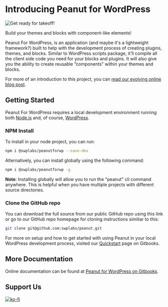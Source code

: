 # Introducing Peanut for WordPress

![Get ready for takeoff!](https://swpimage-9d07.kxcdn.com/wp-efs/sassywackypeanut/uploads/2024/07/2-1120x630.jpg)

Build your themes and blocks with component-like elements!

Peanut For WordPress, is an application (and maybe it's a lightweight framework?) built to help with the development process of creating plugins, themes, and blocks. Similar to WordPress scripts package, it’ll compile all the client side code you need for your blocks and plugins. It will also give you the ability to create reusable “components” within your themes and blocks.

For more of an introduction to this project, you can [read our evolving online blog post](https://www.sassywackypeanut.com/introducing-peanut-for-wordpress/).

## Getting Started

Peanut For WordPress requires a local development environment running both [Node.js](https://nodejs.org/en/about) and, of course, [WordPress](https://wordpress.org/about/).

### NPM Install

To install in your node project, you can run:

```bash
npm i @swplabs/peanutforwp --save-dev
```

Alternatively, you can install globally using the following command:

```bash
npm i @swplabs/peanutforwp -g
```

**Note**: Installing globally will allow you to run the "peanut" cli command anywhere. This is helpful when you have multiple projects with different source directories.

### Clone the GitHub repo

You can download the full source from our public GitHub repo using this link or go to our GitHub repo homepage for cloning instructions similiar to this:

```bash
git clone git@github.com:swplabs/peanut.git
```

For more on setup and how to get started with using Peanut in your local WordPress development process, visited our [Quickstart](https://docs.swplabs.com/peanut-for-wordpress/getting-started/) page on Gitbooks.

## More Documentation

Online documentation can be found at [Peanut for WordPress on Gitbooks](https://docs.swplabs.com/peanut-for-wordpress/).

## Support Us

[![ko-fi](https://ko-fi.com/img/githubbutton_sm.svg)](https://ko-fi.com/I2I5O8MYB)
